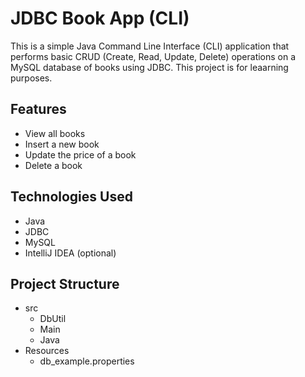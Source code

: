 # JDBC Book App (CLI)

This is a simple Java Command Line Interface (CLI) application that performs basic CRUD (Create, Read, Update, Delete) operations on a MySQL database of books using JDBC.
This project is for leaarning purposes.

##  Features

- View all books
- Insert a new book
- Update the price of a book
- Delete a book

##  Technologies Used

- Java
- JDBC
- MySQL
- IntelliJ IDEA (optional)

##  Project Structure

- src
  - DbUtil
  - Main
  - Java
- Resources
  - db_example.properties
